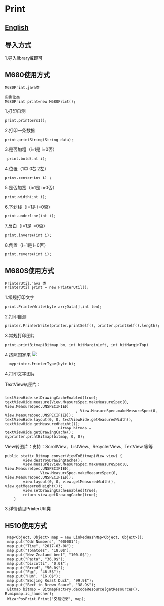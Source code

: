 # Print <br/>
## <a href="https://github.com/wuxinxi/Print/blob/master/English.md">English</a>
## 导入方式 <br>
1.导入library库即可 <br>
## M680使用方式
```
M680Print.java类

实例化类
M680Print print=new M680Print();
```
1.打印自测
 ```
 print.printours1();
 ```
2.打印一条数据
```
print.printString(String data);
```
3.是否加粗（i=1是 i=0否）
```
 print.bold(int i);
```
4.位置（1中 0右 2左）
```
print.center(int i) ;
```
5.是否加宽（i=1是 i=0否）
```
print.width(int i);
```
6.下划线（i=1是 i=0否）
```
print.underline(int i);
```
7.反白（i=1是 i=0否）
```
print.inverse(int i);
```
8.倒置（i=1是 i=0否）
```
print.reverse(int i);
```
## M680S使用方式
```
PrinterUtil.java 类
PrinterUtil print = new PrinterUtil();
```
1.常规打印文字
```
print.PrinterWrite(byte arryData[],int len);
```
2.打印自测
```
printer.PrinterWrite(printer.printSelf(), printer.printSelf().length);
```
3.常规打印图片
```
print.printBitmap(Bitmap bm, int bitMarginLeft, int bitMarginTop)
```
4.按照国家来
<img src="https://raw.githubusercontent.com/wuxinxi/Print/master/img/img.png" /> <br/>
```
  myprinter.PrinterType(byte b);
```
4.打印文字图片

TextView转图片：<br>
```

textViewHide.setDrawingCacheEnabled(true);
textViewHide.measure(View.MeasureSpec.makeMeasureSpec(0, View.MeasureSpec.UNSPECIFIED)
                                , View.MeasureSpec.makeMeasureSpec(0, View.MeasureSpec.UNSPECIFIED));
textViewHide.layout(0, 0, textViewHide.getMeasuredWidth(), textViewHide.getMeasuredHeight());
                        Bitmap bitmap = textViewHide.getDrawingCache();
myprinter.printBitmap(bitmap, 0, 0);

```
View转图片：支持：ScrollView、ListView、RecyclerView、TextView 等等<br>
```
public static Bitmap convertViewToBitmap(View view) {
        view.destroyDrawingCache();
        view.measure(View.MeasureSpec.makeMeasureSpec(0, View.MeasureSpec.UNSPECIFIED),
                View.MeasureSpec.makeMeasureSpec(0, View.MeasureSpec.UNSPECIFIED));
        view.layout(0, 0, view.getMeasuredWidth(), view.getMeasuredHeight());
        view.setDrawingCacheEnabled(true);
        return view.getDrawingCache(true);
    }
```
3.详情请见PrinterUtil类
## H510使用方式
```
 Map<Object, Object> map = new LinkedHashMap<Object, Object>();
 map.put("Odd Numbers", "000001");
 map.put("Time", "2017-03-08");
 map.put("Tomatoes", "18.0$");
 map.put("New Zealand beef", "100.0$");
 map.put("Pasta", "36.0$");
 map.put("biscotti", "0.0$");
 map.put("Bread", "50.0$");
 map.put("Egg", "46.5$");
 map.put("Hum", "16.0$");
 map.put("Beijing Roast Duck", "99.9$");
 map.put("Beef in Brown Sauce", "38.9$");
 Bitmap bitmap = BitmapFactory.decodeResource(getResources(), R.mipmap.ic_launcher);
 WizarPosPrint.Print("交易记录", map);
```
